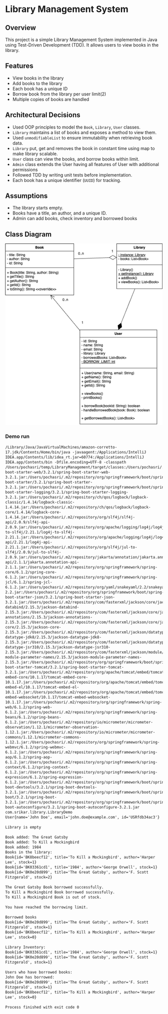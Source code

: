# Library Management System

## Overview
This project is a simple Library Management System implemented in Java using Test-Driven Development (TDD). It allows users to view books in the library.

## Features
- View books in the library
- Add books to the library
- Each book has a unique ID
- Borrow book from the library per user limit(2)
- Multiple copies of books are handled

## Architectural Decisions
- Used OOP principles to model the `Book`, `Library`, `User` classes.
- `Library` maintains a list of books and exposes a method to view them.
- Used `unmodifiableList` to ensure immutability when retrieving book data.
- `Library` put, get and removes the book in constant time using map to make library scalable.
- `User` class can view the books, and borrow books within limit.
- `Admin` class extends the User having all features of User with additional permissions
- Followed TDD by writing unit tests before implementation.
- Each book has a unique identifier (`UUID`) for tracking.

## Assumptions
- The library starts empty.
- Books have a title, an author, and a unique ID.
- Admin can add books, check inventory and borrowed books

## Class Diagram
![img.png](img.png)

### Demo run

```
/Library/Java/JavaVirtualMachines/amazon-corretto-17.jdk/Contents/Home/bin/java -javaagent:/Applications/IntelliJ IDEA.app/Contents/lib/idea_rt.jar=60774:/Applications/IntelliJ IDEA.app/Contents/bin -Dfile.encoding=UTF-8 -classpath /Users/pochasri/temp/LibraryManagement/target/classes:/Users/pochasri/.m2/repository/org/springframework/boot/spring-boot-starter-web/3.2.1/spring-boot-starter-web-3.2.1.jar:/Users/pochasri/.m2/repository/org/springframework/boot/spring-boot-starter/3.2.1/spring-boot-starter-3.2.1.jar:/Users/pochasri/.m2/repository/org/springframework/boot/spring-boot-starter-logging/3.2.1/spring-boot-starter-logging-3.2.1.jar:/Users/pochasri/.m2/repository/ch/qos/logback/logback-classic/1.4.14/logback-classic-1.4.14.jar:/Users/pochasri/.m2/repository/ch/qos/logback/logback-core/1.4.14/logback-core-1.4.14.jar:/Users/pochasri/.m2/repository/org/slf4j/slf4j-api/2.0.9/slf4j-api-2.0.9.jar:/Users/pochasri/.m2/repository/org/apache/logging/log4j/log4j-to-slf4j/2.21.1/log4j-to-slf4j-2.21.1.jar:/Users/pochasri/.m2/repository/org/apache/logging/log4j/log4j-api/2.21.1/log4j-api-2.21.1.jar:/Users/pochasri/.m2/repository/org/slf4j/jul-to-slf4j/2.0.9/jul-to-slf4j-2.0.9.jar:/Users/pochasri/.m2/repository/jakarta/annotation/jakarta.annotation-api/2.1.1/jakarta.annotation-api-2.1.1.jar:/Users/pochasri/.m2/repository/org/springframework/spring-core/6.1.2/spring-core-6.1.2.jar:/Users/pochasri/.m2/repository/org/springframework/spring-jcl/6.1.2/spring-jcl-6.1.2.jar:/Users/pochasri/.m2/repository/org/yaml/snakeyaml/2.2/snakeyaml-2.2.jar:/Users/pochasri/.m2/repository/org/springframework/boot/spring-boot-starter-json/3.2.1/spring-boot-starter-json-3.2.1.jar:/Users/pochasri/.m2/repository/com/fasterxml/jackson/core/jackson-databind/2.15.3/jackson-databind-2.15.3.jar:/Users/pochasri/.m2/repository/com/fasterxml/jackson/core/jackson-annotations/2.15.3/jackson-annotations-2.15.3.jar:/Users/pochasri/.m2/repository/com/fasterxml/jackson/core/jackson-core/2.15.3/jackson-core-2.15.3.jar:/Users/pochasri/.m2/repository/com/fasterxml/jackson/datatype/jackson-datatype-jdk8/2.15.3/jackson-datatype-jdk8-2.15.3.jar:/Users/pochasri/.m2/repository/com/fasterxml/jackson/datatype/jackson-datatype-jsr310/2.15.3/jackson-datatype-jsr310-2.15.3.jar:/Users/pochasri/.m2/repository/com/fasterxml/jackson/module/jackson-module-parameter-names/2.15.3/jackson-module-parameter-names-2.15.3.jar:/Users/pochasri/.m2/repository/org/springframework/boot/spring-boot-starter-tomcat/3.2.1/spring-boot-starter-tomcat-3.2.1.jar:/Users/pochasri/.m2/repository/org/apache/tomcat/embed/tomcat-embed-core/10.1.17/tomcat-embed-core-10.1.17.jar:/Users/pochasri/.m2/repository/org/apache/tomcat/embed/tomcat-embed-el/10.1.17/tomcat-embed-el-10.1.17.jar:/Users/pochasri/.m2/repository/org/apache/tomcat/embed/tomcat-embed-websocket/10.1.17/tomcat-embed-websocket-10.1.17.jar:/Users/pochasri/.m2/repository/org/springframework/spring-web/6.1.2/spring-web-6.1.2.jar:/Users/pochasri/.m2/repository/org/springframework/spring-beans/6.1.2/spring-beans-6.1.2.jar:/Users/pochasri/.m2/repository/io/micrometer/micrometer-observation/1.12.1/micrometer-observation-1.12.1.jar:/Users/pochasri/.m2/repository/io/micrometer/micrometer-commons/1.12.1/micrometer-commons-1.12.1.jar:/Users/pochasri/.m2/repository/org/springframework/spring-webmvc/6.1.2/spring-webmvc-6.1.2.jar:/Users/pochasri/.m2/repository/org/springframework/spring-aop/6.1.2/spring-aop-6.1.2.jar:/Users/pochasri/.m2/repository/org/springframework/spring-context/6.1.2/spring-context-6.1.2.jar:/Users/pochasri/.m2/repository/org/springframework/spring-expression/6.1.2/spring-expression-6.1.2.jar:/Users/pochasri/.m2/repository/org/springframework/boot/spring-boot-devtools/3.2.1/spring-boot-devtools-3.2.1.jar:/Users/pochasri/.m2/repository/org/springframework/boot/spring-boot/3.2.1/spring-boot-3.2.1.jar:/Users/pochasri/.m2/repository/org/springframework/boot/spring-boot-autoconfigure/3.2.1/spring-boot-autoconfigure-3.2.1.jar com.srikar.library.LibraryDemo
User{name='John Doe', email='john.doe@example.com', id='USRfdb34ac3'}

Library is empty

Book added: The Great Gatsby
Book added: To Kill a Mockingbird
Book added: 1984
Books in the library:
Book{id='BK8beecf12', title='To Kill a Mockingbird', author='Harper Lee', stock=1}
Book{id='BK03361cd1', title='1984', author='George Orwell', stock=1}
Book{id='BK0e20d899', title='The Great Gatsby', author='F. Scott Fitzgerald', stock=2}

The Great Gatsby Book borrowed successfully.
To Kill a Mockingbird Book borrowed successfully.
To Kill a Mockingbird Book is out of stock.

You have reached the borrowing limit.

Borrowed books
Book{id='BK0e20d899', title='The Great Gatsby', author='F. Scott Fitzgerald', stock=1}
Book{id='BK8beecf12', title='To Kill a Mockingbird', author='Harper Lee', stock=0}

Library Inventory:
Book{id='BK03361cd1', title='1984', author='George Orwell', stock=1}
Book{id='BK0e20d899', title='The Great Gatsby', author='F. Scott Fitzgerald', stock=1}

Users who have borrowed books:
John Doe has borrowed:
Book{id='BK0e20d899', title='The Great Gatsby', author='F. Scott Fitzgerald', stock=1}
Book{id='BK8beecf12', title='To Kill a Mockingbird', author='Harper Lee', stock=0}

Process finished with exit code 0
```
